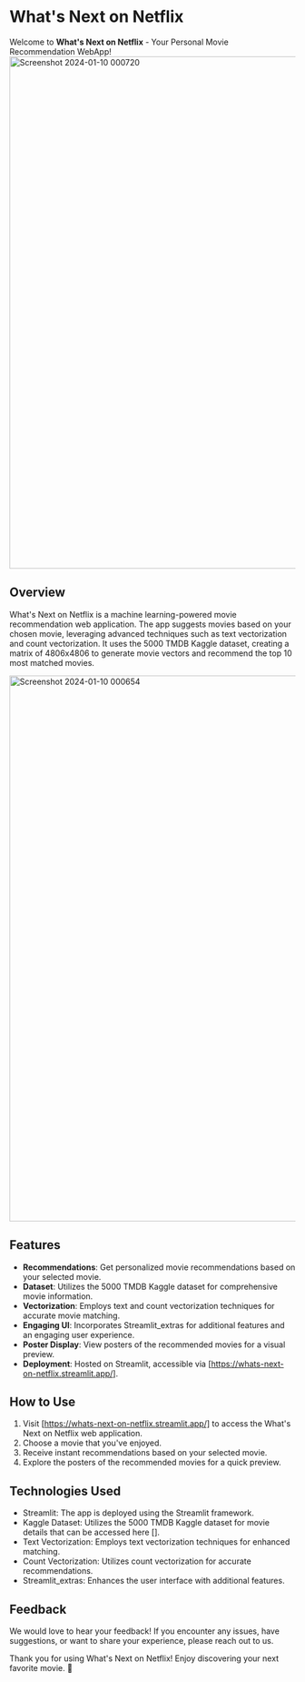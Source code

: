 # What's Next on Netflix

Welcome to **What's Next on Netflix** - Your Personal Movie Recommendation WebApp!
<img width="901" alt="Screenshot 2024-01-10 000720" src="https://github.com/thatdamncoder/whats-next-on-netflix/assets/144144009/d1a07c7b-d06b-42cd-be30-b54fdb74b35b">

## Overview

What's Next on Netflix is a machine learning-powered movie recommendation web application. The app suggests movies based on your chosen movie, leveraging advanced techniques such as text vectorization and count vectorization. It uses the 5000 TMDB Kaggle dataset, creating a matrix of 4806x4806 to generate movie vectors and recommend the top 10 most matched movies.

<img width="960" alt="Screenshot 2024-01-10 000654" src="https://github.com/thatdamncoder/whats-next-on-netflix/assets/144144009/e7fd9890-42f5-435c-a6cb-19471ede83e8">

## Features

- **Recommendations**: Get personalized movie recommendations based on your selected movie.
- **Dataset**: Utilizes the 5000 TMDB Kaggle dataset for comprehensive movie information.
- **Vectorization**: Employs text and count vectorization techniques for accurate movie matching.
- **Engaging UI**: Incorporates Streamlit_extras for additional features and an engaging user experience.
- **Poster Display**: View posters of the recommended movies for a visual preview.
- **Deployment**: Hosted on Streamlit, accessible via [https://whats-next-on-netflix.streamlit.app/].

## How to Use

1. Visit [https://whats-next-on-netflix.streamlit.app/] to access the What's Next on Netflix web application.
2. Choose a movie that you've enjoyed.
3. Receive instant recommendations based on your selected movie.
4. Explore the posters of the recommended movies for a quick preview.

## Technologies Used

- Streamlit: The app is deployed using the Streamlit framework.
- Kaggle Dataset: Utilizes the 5000 TMDB Kaggle dataset for movie details that can be accessed here [].
- Text Vectorization: Employs text vectorization techniques for enhanced matching.
- Count Vectorization: Utilizes count vectorization for accurate recommendations.
- Streamlit_extras: Enhances the user interface with additional features.

## Feedback

We would love to hear your feedback! If you encounter any issues, have suggestions, or want to share your experience, please reach out to us.

Thank you for using What's Next on Netflix! Enjoy discovering your next favorite movie. 🍿
